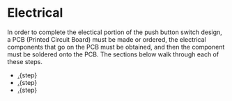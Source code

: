 # Electrical

In order to complete the electical portion of the push button switch design, a PCB (Printed Circuit Board) must be made or ordered, the electrical components that go on the PCB must be obtained, and then the component must be soldered onto the PCB. The sections below walk through each of these steps.

* [.](./pcb.md){step}
* [.](./components.md){step}
* [.](./assemble.md){step}